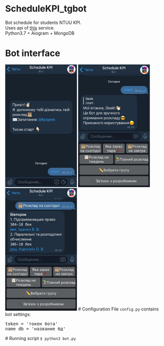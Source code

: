 # ScheduleKPI_tgbot
Bot schedule for students NTUU KPI.  
Uses api of [this](https://rozklad.org.ua) service.  
Python3.7 + Aiogram + MongoDB
# Bot interface
<img src="https://github.com/iantoshkai/ScheduleKPI_tgbot/blob/master/img/1.jpg" width="230" height="393">
<img src="https://github.com/iantoshkai/ScheduleKPI_tgbot/blob/master/img/2.jpg" width="230" height="393">
<img src="https://github.com/iantoshkai/ScheduleKPI_tgbot/blob/master/img/3.jpg" width="230" height="393">
# Configuration
File <code>config.py</code> contains bot settings:
<pre>token = 'токен бота'
name_db = 'название бд'</pre>
# Running script
<code>$ python3 bot.py</code>


